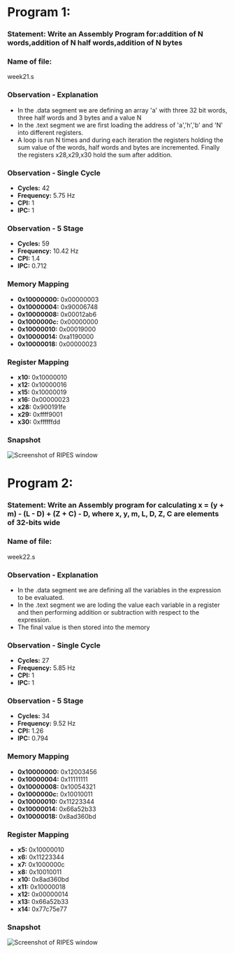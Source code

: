 # Program 1: 
### Statement: Write an Assembly Program for:addition of N words,addition of N half words,addition of N bytes

### Name of file:
week21.s

### Observation - Explanation
- In the .data segment we are defining an array 'a' with three 32 bit words, three half words and 3 bytes and a value N
- In the .text segment we are first loading the address of 'a','h','b' and 'N' into different registers.
- A loop is run N times and during each iteration the registers holding the sum value of the words, half words and bytes are incremented. Finally the registers x28,x29,x30 hold the sum after addition.

### Observation - Single Cycle
- **Cycles:** 42
- **Frequency:** 5.75 Hz
- **CPI:** 1
- **IPC:** 1

### Observation - 5 Stage
- **Cycles:** 59
- **Frequency:** 10.42 Hz
- **CPI:** 1.4
- **IPC:** 0.712

### Memory Mapping
- **0x10000000:** 0x00000003
- **0x10000004:** 0x90006748
- **0x10000008:** 0x00012ab6
- **0x1000000c:** 0x00000000
- **0x10000010:** 0x00019000
- **0x10000014:** 0xa1190000
- **0x10000018:** 0x00000023

### Register Mapping
- **x10:** 0x10000010
- **x12:** 0x10000016
- **x15:** 0x10000019
- **x16:** 0x00000023
- **x28:** 0x900191fe
- **x29:** 0xffff9001
- **x30:** 0xffffffdd

### Snapshot
![Screenshot of RIPES window](week21.png)

# Program 2: 
### Statement: Write an Assembly program for calculating x = (y + m) - (L - D) + (Z + C) - D, where x, y, m, L, D, Z, C are elements of 32-bits wide

### Name of file:
week22.s

### Observation - Explanation
- In the .data segment we are defining all the variables in the expression to be evaluated.
- In the .text segment we are loding the value each variable in a register and then performing addition or subtraction with respect to the expression.
- The final value is then stored into the memory

### Observation - Single Cycle
- **Cycles:** 27
- **Frequency:** 5.85 Hz
- **CPI:** 1
- **IPC:** 1

### Observation - 5 Stage
- **Cycles:** 34
- **Frequency:** 9.52 Hz
- **CPI:** 1.26
- **IPC:** 0.794

### Memory Mapping
- **0x10000000:** 0x12003456
- **0x10000004:** 0x11111111
- **0x10000008:** 0x10054321
- **0x1000000c:** 0x10010011
- **0x10000010:** 0x11223344
- **0x10000014:** 0x66a52b33
- **0x10000018:** 0x8ad360bd

### Register Mapping
- **x5:** 0x10000010
- **x6:** 0x11223344
- **x7:** 0x1000000c
- **x8:** 0x10010011
- **x10:** 0x8ad360bd
- **x11:** 0x10000018
- **x12:** 0x00000014
- **x13:** 0x66a52b33
- **x14:** 0x77c75e77

### Snapshot
![Screenshot of RIPES window](week22.png)
